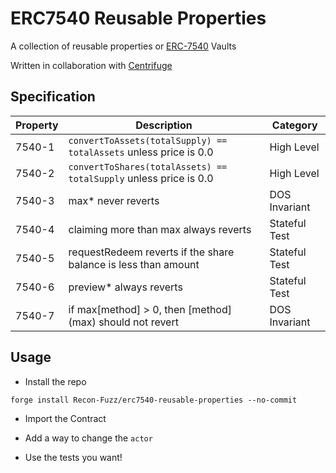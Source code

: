 # ERC7540 Reusable Properties

A collection of reusable properties or [ERC-7540](https://eips.ethereum.org/EIPS/eip-7540) Vaults 

Written in collaboration with [Centrifuge](https://centrifuge.io/)

## Specification

| Property | Description | Category |
| --- | --- | --- |
| 7540-1 | `convertToAssets(totalSupply) == totalAssets` unless price is 0.0 | High Level |
| 7540-2 | `convertToShares(totalAssets) == totalSupply` unless price is 0.0 | High Level | 
| 7540-3 | max* never reverts | DOS Invariant | 
| 7540-4 | claiming more than max always reverts | Stateful Test | 
| 7540-5 | requestRedeem reverts if the share balance is less than amount | Stateful Test | 
| 7540-6 | preview* always reverts | Stateful Test |
| 7540-7 | if max[method] > 0, then [method] (max) should not revert | DOS Invariant | 

## Usage

- Install the repo

```
forge install Recon-Fuzz/erc7540-reusable-properties --no-commit
```

- Import the Contract

- Add a way to change the `actor`

- Use the tests you want!
